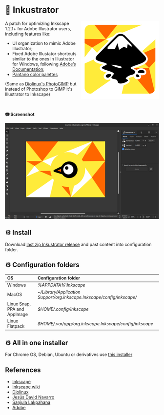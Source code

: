 # 🎨 Inkustrator

<img src="inkustrator.png" align="right" alt="Inkustrator application icon" title="Inkustrator application icon">

A patch for optimizing Inkscape 1.2.1+ for Adobe Illustrator users, including features like:

* UI organization to mimic Adobe Illustrator;
* Fixed Adobe Illustator shortcuts similar to the ones in Illustrator for Windows, following [Adobe’s Documentation](https://helpx.adobe.com/es/illustrator/using/default-keyboard-shortcuts.html);
* [Pantano color palettes](https://www.jesusda.com/projects/colorpalettes/index.html)

(Same as [Diolinux's PhotoGIMP](https://github.com/Diolinux/PhotoGIMP) but instead of Photoshop to GIMP it's Illustrator to Inkscape) 

<br><br>
**📷 Screenshot**

<img src="screenshot.png">

## ⚙ Install

Download [last zip Inkustrator release](https://github.com/lucasgabmoreno/inkustrator/releases/latest) and past content into configuration folder.

## ⚙ Configuration folders

| OS | Configuration folder |
| :--- | :--- |
| Windows | *%APPDATA%\Inkscape* |
| MacOS | *~/Library/Application Support/org.inkscape.Inkscape/config/inkscape/* |
| Linux Snap, PPA and AppImage | *$HOME/.config/inkscape* |
| Linux Flatpack | *$HOME/.var/app/org.inkscape.Inkscape/config/inkscape* |

## ⚙ All in one installer
For Chrome OS, Debian, Ubuntu or derivatives use [this installer](https://github.com/lucasgabmoreno/bashinstallers/tree/main/inkscape)

## References
* [Inkscape](https://inkscape.org/)
* [Inkscape wiki](https://wiki.inkscape.org/wiki/Inkscape_for_Adobe_Illustrator_users)
* [Diolinux](https://github.com/Diolinux/PhotoGIMP)
* [Jesús David Navarro](https://www.jesusda.com/projects/colorpalettes/index.html)
* [Sanjula Lakpahana](https://youtu.be/fzEjBldtba4)
* [Adobe](https://helpx.adobe.com/es/illustrator/using/default-keyboard-shortcuts.html)
